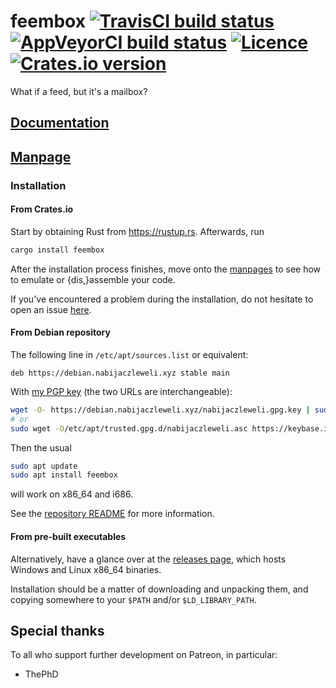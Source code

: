 # feembox [![TravisCI build status](https://travis-ci.com/nabijaczleweli/feembox.svg?branch=master)](https://travis-ci.com/nabijaczleweli/feembox) [![AppVeyorCI build status](https://ci.appveyor.com/api/projects/status/hricwh1vkkj0wiwo?svg=true)](https://ci.appveyor.com/project/nabijaczleweli/feembox/branch/master) [![Licence](https://img.shields.io/badge/license-MIT-blue.svg?style=flat)](LICENSE) [![Crates.io version](https://meritbadge.herokuapp.com/feembox)](https://crates.io/crates/feembox)
What if a feed, but it's a mailbox?

## [Documentation](https://rawcdn.githack.com/nabijaczleweli/feembox/doc/feembox/index.html)
## [Manpage](https://rawcdn.githack.com/nabijaczleweli/feembox/man/feembox.1.html)

### Installation

#### From Crates.io

Start by obtaining Rust from https://rustup.rs.
Afterwards, run

```sh
cargo install feembox
```

After the installation process finishes,
  move onto the [manpages](https://rawcdn.githack.com/nabijaczleweli/feembox/man/feembox.1.html) to see how to emulate or {dis,}assemble your code.

If you've encountered a problem during the installation, do not hesitate to open an issue [here](https://github.com/nabijaczleweli/feembox/issues/new).

#### From Debian repository

The following line in `/etc/apt/sources.list` or equivalent:
```apt
deb https://debian.nabijaczleweli.xyz stable main
```

With [my PGP key](https://nabijaczleweli.xyz/pgp.txt) (the two URLs are interchangeable):
```sh
wget -O- https://debian.nabijaczleweli.xyz/nabijaczleweli.gpg.key | sudo apt-key add
# or
sudo wget -O/etc/apt/trusted.gpg.d/nabijaczleweli.asc https://keybase.io/nabijaczleweli/pgp_keys.asc
```

Then the usual
```sh
sudo apt update
sudo apt install feembox
```
will work on x86_64 and i686.

See the [repository README](https://debian.nabijaczleweli.xyz/README) for more information.

#### From pre-built executables

Alternatively, have a glance over at the [releases page](https://github.com/nabijaczleweli/feembox/releases), which hosts Windows and Linux x86_64 binaries.

Installation should be a matter of downloading and unpacking them, and copying somewhere to your `$PATH` and/or `$LD_LIBRARY_PATH`.

## Special thanks

To all who support further development on Patreon, in particular:

  * ThePhD
